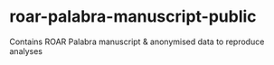 # roar-palabra-manuscript-public
Contains ROAR Palabra manuscript &amp; anonymised data to reproduce analyses
